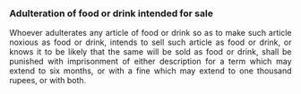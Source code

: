 ### Adulteration of food or drink intended for sale
<div style="text-align: justify">

Whoever adulterates any article of food or drink so as to make such article noxious as food or drink, intends to sell such article as food or drink, or knows it to be likely that the same will be sold as food or drink, shall be punished with imprisonment of either description for a term which may extend to six months, or with a fine which may extend to one thousand rupees, or with both.

</div>

